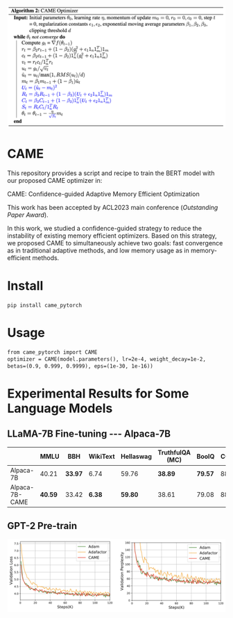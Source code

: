 ![CAME_code](came.png)

# CAME 

This repository provides a script and recipe to train the BERT model with our proposed CAME optimizer in:

CAME: Confidence-guided Adaptive Memory Efficient Optimization

This work has been accepted by ACL2023 main conference (*Outstanding Paper Award*).

In this work, we studied a confidence-guided strategy to reduce the instability of existing memory efficient optimizers. Based on this strategy, we proposed CAME to simultaneously achieve two goals: fast convergence as in traditional adaptive methods, and low memory usage as in memory-efficient methods.

# Install
``` 
pip install came_pytorch
```

# Usage
```
from came_pytorch import CAME
optimizer = CAME(model.parameters(), lr=2e-4, weight_decay=1e-2, betas=(0.9, 0.999, 0.9999), eps=(1e-30, 1e-16))
```


# Experimental Results for Some Language Models

## LLaMA-7B Fine-tuning --- Alpaca-7B

|                | MMLU      | BBH       | WikiText | Hellaswag | TruthfulQA (MC) | BoolQ     | COPA  | WSC       | WIC       |
|----------------|-----------|-----------|----------|-----------|-----------------|-----------|-------|-----------|-----------|
| Alpaca-7B      | 40.21     | **33.97** | 6.74     | 59.76     | **38.89**       | **79.57** | 88.00 | 46.15     | 49.84     | 
| Alpaca-7B-CAME | **40.59** | 33.42     | **6.38** | **59.80** | 38.61           | 79.08     | 88.00 | **49.04** | **50.78** |

## GPT-2 Pre-train

![CAME_gpt2](gpt-2_came.png)
